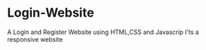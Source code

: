 # Login-Website
A Login and Register Website using HTML,CSS and Javascrip
I'ts a responsive website

